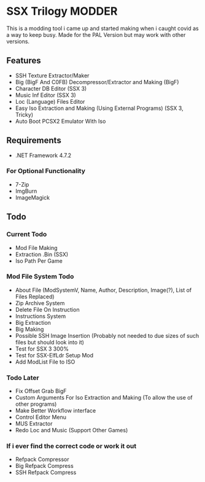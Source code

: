 
# SSX Trilogy MODDER

This is a modding tool i came up and started making when i caught covid as a way to keep busy. Made for the PAL Version but may work with other versions.

## Features
- SSH Texture Extractor/Maker
- Big (BigF And C0FB) Decompressor/Extractor and Making (BigF)
- Character DB Editor (SSX 3)
- Music Inf Editor (SSX 3)
- Loc (Language) Files Editor
- Easy Iso Extraction and Making (Using External Programs) (SSX 3, Tricky)
- Auto Boot PCSX2 Emulator With Iso

## Requirements

- .NET Framework 4.7.2

### For Optional Functionality
- 7-Zip
- ImgBurn
- ImageMagick

## Todo

### Current Todo
- Mod File Making
- Extraction .Bin (SSX)
- Iso Path Per Game

### Mod File System Todo
- About File (ModSystemV, Name, Author, Description, Image(?), List of Files Replaced)
- Zip Archive System
- Delete File On Instruction
- Instructions System
- Big Extraction
- Big Making
- Possible SSH Image Insertion (Probably not needed to due sizes of such files but should look into it)
- Test for SSX 3 300%
- Test for SSX-ElfLdr Setup Mod
- Add ModList File to ISO

### Todo Later
- Fix Offset Grab BigF
- Custom Arguments For Iso Extraction and Making (To allow the use of other programs)
- Make Better Workflow interface
- Control Editor Menu
- MUS Extractor
- Redo Loc and Music (Support Other Games)

### If i ever find the correct code or work it out
- Refpack Compressor
- Big Refpack Compress
- SSH Refpack Compress
